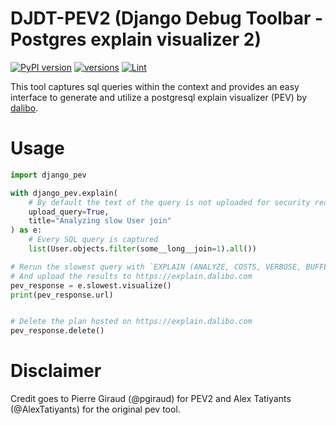 # DJDT-PEV2 (Django Debug Toolbar - Postgres explain visualizer 2)

[![PyPI version](https://badge.fury.io/py/django-pev.svg)](https://pypi.org/project/django-pev/)
[![versions](https://img.shields.io/pypi/pyversions/django-pev.svg)](https://pypi.org/project/django-pev/)
[![Lint](https://github.com/uptick/django-pev/actions/workflows/ci.yml/badge.svg)](https://github.com/uptick/djdt-pev2/actions/workflows/ci.yml)

This tool captures sql queries within the context and provides an easy interface to generate and utilize a postgresql explain visualizer (PEV) by [dalibo](https://explain.dalibo.com/).

# Usage

```python
import django_pev

with django_pev.explain(
    # By default the text of the query is not uploaded for security reasons
    upload_query=True,
    title="Analyzing slow User join"
) as e:
    # Every SQL query is captured
    list(User.objects.filter(some__long__join=1).all())

# Rerun the slowest query with `EXPLAIN (ANALYZE, COSTS, VERBOSE, BUFFERS, FORMAT JSON)`
# And upload the results to https://explain.dalibo.com
pev_response = e.slowest.visualize()
print(pev_response.url)


# Delete the plan hosted on https://explain.dalibo.com
pev_response.delete()
```

# Disclaimer

Credit goes to Pierre Giraud (@pgiraud) for PEV2 and Alex Tatiyants (@AlexTatiyants) for the original pev tool.
